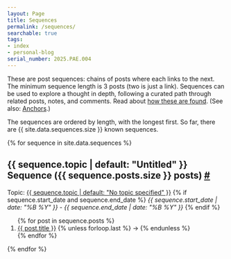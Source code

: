 ```yaml
---
layout: Page
title: Sequences
permalink: /sequences/
searchable: true
tags:
- index
- personal-blog
serial_number: 2025.PAE.004
---
```

These are post sequences: chains of posts where each links to the next. The minimum sequence length is 3 posts (two is just a link). Sequences can be used to explore a thought in depth, following a curated path through related posts, notes, and comments. Read about [how these are found](https://www.joshbeckman.org/blog/tracing-sequences-and-finding-anchors). (See also: [Anchors](/anchors).)

The sequences are ordered by length, with the longest first. So far, there are {{ site.data.sequences.size }} known sequences.

{% for sequence in site.data.sequences %}
<h2 id="{{sequence.id}}">{{ sequence.topic | default: "Untitled" }} Sequence ({{ sequence.posts.size }} posts) <a href="#{{sequence.id}}">#</a></h2>

Topic: <a href="/search/?q=%27{{ sequence.topic }}&keys=tags" class="">{{ sequence.topic | default: "No topic specified" }}</a>
{% if sequence.start_date and sequence.end_date %}
*{{ sequence.start_date | date: "%B %Y" }} - {{ sequence.end_date | date: "%B %Y" }}*
{% endif %}

<ol>
{% for post in sequence.posts %}
  <li><a href="{{ post.url }}">{{ post.title }}</a>
  {% unless forloop.last %}
  &rarr;
  {% endunless %}
  </li>
{% endfor %}
</ol>

{% endfor %}



